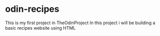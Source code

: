# odin-recipes

This is my first project in TheOdinProject
In this project i will be building a basic recipes website using HTML
